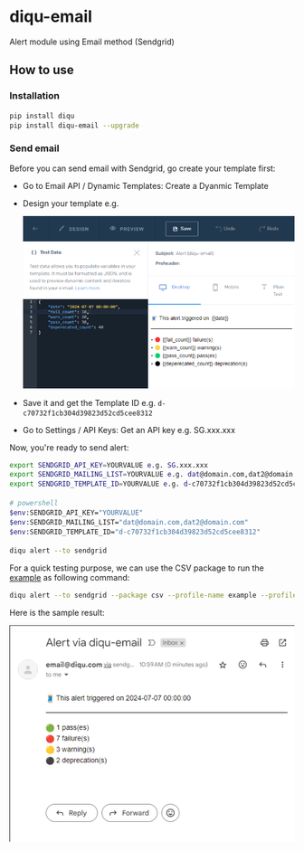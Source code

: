 # diqu-email

Alert module using Email method (Sendgrid)

## How to use

### Installation

```bash
pip install diqu
pip install diqu-email --upgrade
```

### Send email

Before you can send email with Sendgrid, go create your template first:

- Go to Email API / Dynamic Templates: Create a Dyanmic Template
- Design your template e.g.

    ![sample template](/example/image.png)
- Save it and get the Template ID e.g. `d-c70732f1cb304d39823d52cd5cee8312`
- Go to Settings / API Keys: Get an API key e.g. SG.xxx.xxx

Now, you're ready to send alert:

```bash
export SENDGRID_API_KEY=YOURVALUE e.g. SG.xxx.xxx
export SENDGRID_MAILING_LIST=YOURVALUE e.g. dat@domain.com,dat2@domain.com
export SENDGRID_TEMPLATE_ID=YOURVALUE e.g. d-c70732f1cb304d39823d52cd5cee8312

# powershell
$env:SENDGRID_API_KEY="YOURVALUE"
$env:SENDGRID_MAILING_LIST="dat@domain.com,dat2@domain.com"
$env:SENDGRID_TEMPLATE_ID="d-c70732f1cb304d39823d52cd5cee8312"

diqu alert --to sendgrid
```

For a quick testing purpose, we can use the CSV package to run the [example](./example/) as following command:

```bash
diqu alert --to sendgrid --package csv --profile-name example --profiles-dir ./example
```

Here is the sample result:

![Alt text](/example/email.png)
